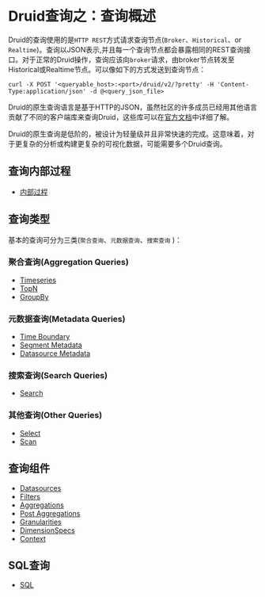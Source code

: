 # Druid查询之：查询概述

Druid的查询使用的是`HTTP REST`方式请求查询节点(`Broker`、`Historical`、or `Realtime`)。查询以JSON表示,并且每一个查询节点都会暴露相同的REST查询接口。对于正常的Druid操作，查询应该向`broker`请求，由broker节点转发至Historical或Realtime节点。可以像如下的方式发送到查询节点：
```
curl -X POST '<queryable_host>:<port>/druid/v2/?pretty' -H 'Content-Type:application/json' -d @<query_json_file>
```

Druid的原生查询语言是基于HTTP的JSON，虽然社区的许多成员已经用其他语言贡献了不同的客户端库来查询Druid，这些库可以在[官方文档](http://druid.io/libraries.html)中详细了解。

Druid的原生查询是低阶的，被设计为轻量级并且非常快速的完成。这意味着，对于更复杂的分析或构建更复杂的可视化数据，可能需要多个Druid查询。

## 查询内部过程
- [内部过程](./query-internal-procedure.md)


## 查询类型

基本的查询可分为三类(`聚合查询`、`元数据查询`、`搜索查询` )：

### 聚合查询(Aggregation Queries)
- [Timeseries](./query-timeseries.md)
- [TopN](/TODO)
- [GroupBy](/TODO)

### 元数据查询(Metadata Queries)
- [Time Boundary](/TODO)
- [Segment Metadata](/TODO)
- [Datasource Metadata](/TODO)

### 搜索查询(Search Queries)
- [Search](/TODO)

### 其他查询(Other Queries)
- [Select](/TODO)
- [Scan](/TODO)

## 查询组件
- [Datasources](/TODO)
- [Filters](/TODO)
- [Aggregations](/TODO)
- [Post Aggregations](/TODO)
- [Granularities](/TODO)
- [DimensionSpecs](/TODO)
- [Context](/TODO)

## SQL查询
- [SQL](/TODO)
